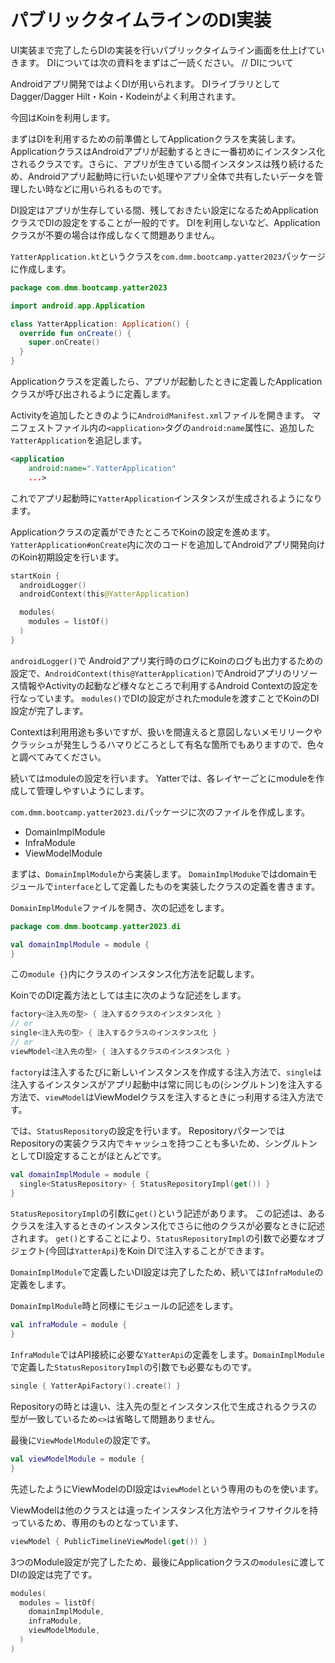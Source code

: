 # パブリックタイムラインのDI実装
UI実装まで完了したらDIの実装を行いパブリックタイムライン画面を仕上げていきます。
DIについては次の資料をまずはご一読ください。
// DIについて

Androidアプリ開発ではよくDIが用いられます。
DIライブラリとしてDagger/Dagger Hilt・Koin・Kodeinがよく利用されます。

今回はKoinを利用します。

まずはDIを利用するための前準備としてApplicationクラスを実装します。
ApplicationクラスはAndroidアプリが起動するときに一番初めにインスタンス化されるクラスです。さらに、アプリが生きている間インスタンスは残り続けるため、Androidアプリ起動時に行いたい処理やアプリ全体で共有したいデータを管理したい時などに用いられるものです。

DI設定はアプリが生存している間、残しておきたい設定になるためApplicationクラスでDIの設定をすることが一般的です。
DIを利用しないなど、Applicationクラスが不要の場合は作成しなくて問題ありません。

`YatterApplication.kt`というクラスを`com.dmm.bootcamp.yatter2023`パッケージに作成します。

```Kotlin
package com.dmm.bootcamp.yatter2023

import android.app.Application

class YatterApplication: Application() {
  override fun onCreate() {
    super.onCreate()
  }
}
```

Applicationクラスを定義したら、アプリが起動したときに定義したApplicationクラスが呼び出されるように定義します。

Activityを追加したときのように`AndroidManifest.xml`ファイルを開きます。
マニフェストファイル内の`<application>`タグの`android:name`属性に、追加した`YatterApplication`を追記します。

```XML
<application
    android:name=".YatterApplication"
    ...>
```

これでアプリ起動時に`YatterApplication`インスタンスが生成されるようになります。

Applicationクラスの定義ができたところでKoinの設定を進めます。
`YatterApplication#onCreate`内に次のコードを追加してAndroidアプリ開発向けのKoin初期設定を行います。

```Kotlin
startKoin {
  androidLogger()
  androidContext(this@YatterApplication)

  modules(
    modules = listOf()
  )
}
```

`androidLogger()`で Androidアプリ実行時のログにKoinのログも出力するための設定で、`AndroidContext(this@YatterApplication)`でAndroidアプリのリソース情報やActivityの起動など様々なところで利用するAndroid Contextの設定を行なっています。
`modules()`でDIの設定がされたmoduleを渡すことでKoinのDI設定が完了します。

Contextは利用用途も多いですが、扱いを間違えると意図しないメモリリークやクラッシュが発生しうるハマりどころとして有名な箇所でもありますので、色々と調べてみてください。

続いてはmoduleの設定を行います。
Yatterでは、各レイヤーごとにmoduleを作成して管理しやすいようにします。

`com.dmm.bootcamp.yatter2023.di`パッケージに次のファイルを作成します。
- DomainImplModule
- InfraModule
- ViewModelModule

まずは、`DomainImplModule`から実装します。
`DomainImplModuke`ではdomainモジュールで`interface`として定義したものを実装したクラスの定義を書きます。

`DomainImplModule`ファイルを開き、次の記述をします。

```Kotlin
package com.dmm.bootcamp.yatter2023.di

val domainImplModule = module {
}
```

この`module {}`内にクラスのインスタンス化方法を記載します。

KoinでのDI定義方法としては主に次のような記述をします。
```Kotlin
factory<注入先の型> { 注入するクラスのインスタンス化 }
// or
single<注入先の型> { 注入するクラスのインスタンス化 }
// or
viewModel<注入先の型> { 注入するクラスのインスタンス化 }
```

`factory`は注入するたびに新しいインスタンスを作成する注入方法で、`single`は注入するインスタンスがアプリ起動中は常に同じもの(シングルトン)を注入する方法で、`viewModel`はViewModelクラスを注入するときにっ利用する注入方法です。

では、`StatusRepository`の設定を行います。
RepositoryパターンではRepositoryの実装クラス内でキャッシュを持つことも多いため、シングルトンとしてDI設定することがほとんどです。

```Kotlin
val domainImplModule = module {
  single<StatusRepository> { StatusRepositoryImpl(get()) }
}
```

`StatusRepositoryImpl`の引数に`get()`という記述があります。
この記述は、あるクラスを注入するときのインスタンス化でさらに他のクラスが必要なときに記述されます。
`get()`とすることにより、`StatusRepositoryImpl`の引数で必要なオブジェクト(今回は`YatterApi`)をKoin DIで注入することができます。

`DomainImplModule`で定義したいDI設定は完了したため、続いては`InfraModule`の定義をします。

`DomainImplModule`時と同様にモジュールの記述をします。

```Kotlin
val infraModule = module {
}
```

`InfraModule`ではAPI接続に必要な`YatterApi`の定義をします。`DomainImplModule`で定義した`StatusRepositoryImpl`の引数でも必要なものです。

```Kotlin
single { YatterApiFactory().create() }
```

Repositoryの時とは違い、注入先の型とインスタンス化で生成されるクラスの型が一致しているため`<>`は省略して問題ありません。

最後に`ViewModelModule`の設定です。

```Kotlin
val viewModelModule = module {
}
```

先述したようにViewModelのDI設定は`viewModel`という専用のものを使います。

ViewModelは他のクラスとは違ったインスタンス化方法やライフサイクルを持っているため、専用のものとなっています、

```Kotlin
viewModel { PublicTimelineViewModel(get()) }
```

3つのModule設定が完了したため、最後にApplicationクラスの`modules`に渡してDIの設定は完了です。

```Kotlin
modules(
  modules = listOf(
    domainImplModule,
    infraModule,
    viewModelModule,
  )
)
```
